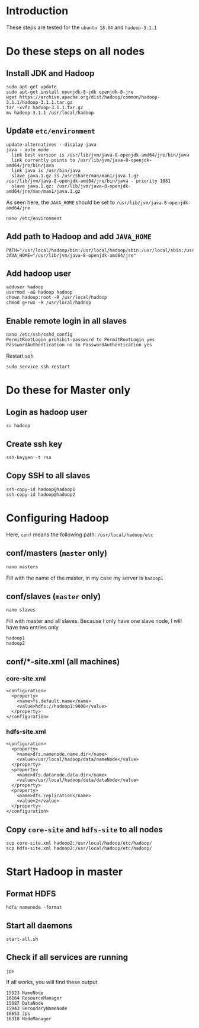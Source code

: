 # Introduction

These steps are tested for the `ubuntu 18.04` and `hadoop-3.1.1`

# Do these steps on all nodes

## Install JDK and Hadoop

```
sudo apt-get update
sudo apt-get install openjdk-8-jdk openjdk-8-jre
wget https://archive.apache.org/dist/hadoop/common/hadoop-3.1.1/hadoop-3.1.1.tar.gz
tar -xvfz hadoop-3.1.1.tar.gz
mv hadoop-3.1.1 /usr/local/hadoop
```

## Update `etc/environment`

```
update-alternatives --display java
java - auto mode
  link best version is /usr/lib/jvm/java-8-openjdk-amd64/jre/bin/java
  link currently points to /usr/lib/jvm/java-8-openjdk-amd64/jre/bin/java
  link java is /usr/bin/java
  slave java.1.gz is /usr/share/man/man1/java.1.gz
/usr/lib/jvm/java-8-openjdk-amd64/jre/bin/java - priority 1081
  slave java.1.gz: /usr/lib/jvm/java-8-openjdk-amd64/jre/man/man1/java.1.gz
```
As seen here, the `JAVA_HOME` should be set to `/usr/lib/jvm/java-8-openjdk-amd64/jre`

```
nano /etc/environment
```

## Add path to Hadoop and add `JAVA_HOME`

```
PATH="/usr/local/hadoop/bin:/usr/local/hadoop/sbin:/usr/local/sbin:/usr/local/bin:/usr/sbin:/usr/bin:/sbin:/bin:/usr/games:/usr/local/games:/snap/bin"
JAVA_HOME="/usr/lib/jvm/java-8-openjdk-amd64/jre"
```

## Add hadoop user

```
adduser hadoop
usermod -aG hadoop hadoop
chown hadoop:root -R /usr/local/hadoop
chmod g+rwx -R /usr/local/hadoop
```

## Enable remote login in all slaves

```
nano /etc/ssh/sshd_config 
PermitRootLogin prohibit-password to PermitRootLogin yes 
PasswordAuthentication no to PasswordAuthentication yes
```
Restart ssh

```
sudo service ssh restart
```


# Do these for Master only

## Login as hadoop user

```
su hadoop
```

## Create ssh key

```
ssh-keygen -t rsa
```

## Copy SSH to all slaves

```
ssh-copy-id hadoop@hadoop1
ssh-copy-id hadoop@hadoop2
```

# Configuring Hadoop

Here, `conf` means the following path: `/usr/local/hadoop/etc`

## conf/masters (`master` only)

```
nano masters
```
Fill with the name of the master, in my case my server is `hadoop1`

## conf/slaves (`master` only)

```
nano slaves
```
Fill with master and all slaves. Because I only have one slave node, I will have two entries only

```
hadoop1
hadoop2
```

## conf/*-site.xml (all machines)

### core-site.xml

```
<configuration>
  <property>
    <name>fs.default.name</name>
    <value>hdfs://hadoop1:9000</value>
  </property>
</configuration>
```

### hdfs-site.xml

```
<configuration>
  <property>
    <name>dfs.namenode.name.dir</name>
    <value>/usr/local/hadoop/data/nameNode</value>
  </property>
  <property>
    <name>dfs.datanode.data.dir</name>
    <value>/usr/local/hadoop/data/dataNode</value>
  </property>
  <property>
    <name>dfs.replication</name>
    <value>2</value>
  </property>
</configuration>
```

## Copy `core-site` and `hdfs-site` to all nodes

```
scp core-site.xml hadoop2:/usr/local/hadoop/etc/hadoop/
scp hdfs-site.xml hadoop2:/usr/local/hadoop/etc/hadoop/
```

# Start Hadoop in master

## Format HDFS

```
hdfs namenode -format
```

## Start all daemons

```
start-all.sh
```

## Check if all services are running

```
jps
```
If all works, you will find these output

```
15523 NameNode
16164 ResourceManager
15687 DataNode
15943 SecondaryNameNode
16653 Jps
16318 NodeManager
```
